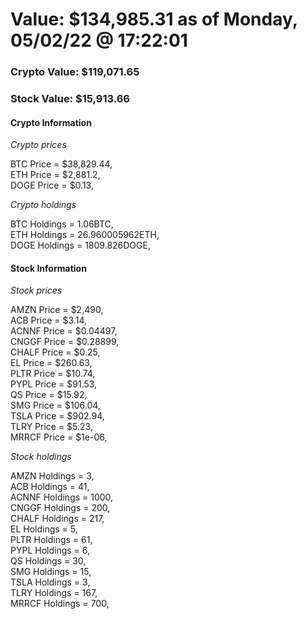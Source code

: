 # Value: $134,985.31 as of Monday, 05/02/22 @ 17:22:01 

### Crypto Value: $119,071.65

### Stock Value: $15,913.66

#### Crypto Information 
*Crypto prices* 

BTC Price = $38,829.44,  
ETH Price = $2,881.2,  
DOGE Price = $0.13,  


*Crypto holdings* 

BTC Holdings = 1.06BTC,  
ETH Holdings = 26.960005962ETH,  
DOGE Holdings = 1809.826DOGE,  


#### Stock Information 

*Stock prices* 

AMZN Price = $2,490,  
ACB Price = $3.14,  
ACNNF Price = $0.04497,  
CNGGF Price = $0.28899,  
CHALF Price = $0.25,  
EL Price = $260.63,  
PLTR Price = $10.74,  
PYPL Price = $91.53,  
QS Price = $15.92,  
SMG Price = $106.04,  
TSLA Price = $902.94,  
TLRY Price = $5.23,  
MRRCF Price = $1e-06,  


*Stock holdings* 

AMZN Holdings = 3,  
ACB Holdings = 41,  
ACNNF Holdings = 1000,  
CNGGF Holdings = 200,  
CHALF Holdings = 217,  
EL Holdings = 5,  
PLTR Holdings = 61,  
PYPL Holdings = 6,  
QS Holdings = 30,  
SMG Holdings = 15,  
TSLA Holdings = 3,  
TLRY Holdings = 167,  
MRRCF Holdings = 700,  



